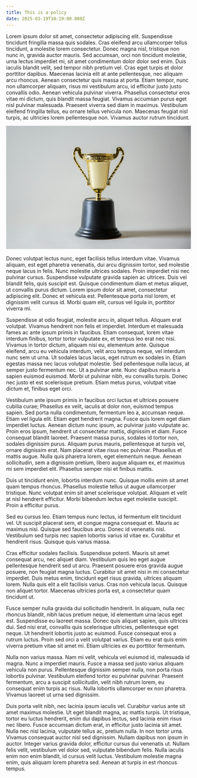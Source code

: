 ```yaml
---
title: This is a policy
date: 2025-03-19T10:19:00.000Z
---
```

Lorem ipsum dolor sit amet, consectetur adipiscing elit. Suspendisse tincidunt fringilla massa quis sodales. Cras eleifend arcu ullamcorper tellus tincidunt, a molestie lorem consectetur. Donec magna nisl, tristique non nunc in, gravida auctor mauris. Sed accumsan, orci non tincidunt molestie, urna lectus imperdiet mi, sit amet condimentum dolor dolor sed enim. Duis iaculis blandit velit, sed tempor nibh pretium vel. Cras eget turpis et dolor porttitor dapibus. Maecenas lacinia elit at ante pellentesque, nec aliquam arcu rhoncus. Aenean consectetur quis massa at porta. Etiam tempor, nunc non ullamcorper aliquam, risus mi vestibulum arcu, id efficitur justo justo convallis odio. Aenean vehicula pulvinar viverra. Phasellus consectetur eros vitae mi dictum, quis blandit massa feugiat. Vivamus accumsan purus eget nisl pulvinar malesuada. Praesent viverra sed diam in maximus. Vestibulum eleifend fringilla tellus, eu ornare tellus vehicula non. Maecenas feugiat nisl turpis, ac ultricies lorem pellentesque non. Vivamus auctor rutrum tincidunt.

![cup](/src/assets/images/giorgio-trovato-_xty6ld8jgm-unsplash.jpg "winner!")

Donec volutpat lectus nunc, eget facilisis tellus interdum vitae. Vivamus aliquam, est eget pharetra venenatis, dui arcu dignissim tortor, sed molestie neque lacus in felis. Nunc molestie ultrices sodales. Proin imperdiet nisi nec pulvinar cursus. Suspendisse vulputate gravida sapien ac ultrices. Duis vel blandit felis, quis suscipit est. Quisque condimentum diam et metus aliquet, ut convallis purus dictum. Lorem ipsum dolor sit amet, consectetur adipiscing elit. Donec et vehicula est. Pellentesque porta nisl lorem, et dignissim velit cursus id. Morbi quam elit, cursus vel ligula in, porttitor viverra mi.

Suspendisse at odio feugiat, molestie arcu in, aliquet tellus. Aliquam erat volutpat. Vivamus hendrerit non felis et imperdiet. Interdum et malesuada fames ac ante ipsum primis in faucibus. Etiam consequat, lorem vitae interdum finibus, tortor tortor vulputate ex, et tempus leo erat nec nisi. Vivamus in tortor dictum, aliquam nisi eu, elementum ante. Quisque eleifend, arcu eu vehicula interdum, velit arcu tempus neque, vel interdum nunc sem ut urna. Ut sodales lacus lacus, eget rutrum ex sodales in. Etiam egestas massa nec lacus volutpat molestie. Sed pellentesque nulla lacus, at semper justo fermentum nec. Ut a pulvinar ante. Nunc dapibus mauris a sapien euismod euismod. Morbi ut pulvinar nibh, eu convallis turpis. Donec nec justo et est scelerisque pretium. Etiam metus purus, volutpat vitae dictum et, finibus eget orci.

Vestibulum ante ipsum primis in faucibus orci luctus et ultrices posuere cubilia curae; Phasellus ex velit, iaculis at dolor non, euismod tempus sapien. Sed porta nulla condimentum, fermentum leo a, accumsan neque. Etiam vel ligula elit. Etiam eget hendrerit magna. Fusce quis lorem eget diam imperdiet luctus. Aenean dictum nunc ipsum, ac pulvinar justo vulputate ac. Proin eros ipsum, hendrerit ut consectetur mattis, dignissim et diam. Fusce consequat blandit laoreet. Praesent massa purus, sodales id tortor non, sodales dignissim purus. Aliquam purus mauris, pellentesque at turpis vel, ornare dignissim erat. Nam placerat vitae risus nec pulvinar. Phasellus et mattis augue. Nulla quis pharetra lorem, eget elementum neque. Aenean sollicitudin, sem a dignissim pretium, libero augue aliquam ex, et maximus mi sem imperdiet elit. Phasellus semper nisi et finibus mattis.

Duis ut tincidunt enim, lobortis interdum nunc. Quisque mollis enim sit amet quam tempus rhoncus. Phasellus molestie tellus ut augue ullamcorper tristique. Nunc volutpat enim sit amet scelerisque volutpat. Aliquam et velit at nisl hendrerit efficitur. Morbi bibendum lectus eget molestie suscipit. Proin a efficitur purus.

Sed eu cursus leo. Etiam tempus nunc lectus, id fermentum elit tincidunt vel. Ut suscipit placerat sem, et congue magna consequat et. Mauris ac maximus nisi. Quisque sed faucibus arcu. Donec id venenatis nisl. Vestibulum sed turpis nec sapien lobortis varius id vitae ex. Curabitur et hendrerit risus. Quisque quis varius massa.

Cras efficitur sodales facilisis. Suspendisse potenti. Mauris sit amet consequat arcu, nec aliquet diam. Vestibulum quis leo eget augue pellentesque hendrerit sed ut arcu. Praesent posuere eros gravida augue posuere, non feugiat magna luctus. Curabitur sit amet nisi in mi consectetur imperdiet. Duis metus enim, tincidunt eget risus gravida, ultrices aliquam lorem. Nulla quis elit a elit facilisis varius. Cras non vehicula lacus. Quisque non aliquet tortor. Maecenas ultricies porta est, a consectetur quam tincidunt ut.

Fusce semper nulla gravida dui sollicitudin hendrerit. In aliquam, nulla nec rhoncus blandit, nibh lacus pretium neque, id elementum urna lacus eget est. Suspendisse eu laoreet massa. Donec quis aliquet sapien, quis ultrices dui. Sed nisi erat, convallis quis scelerisque ultricies, pellentesque eget neque. Ut hendrerit lobortis justo ac euismod. Fusce consequat eros a rutrum luctus. Proin sed orci a velit volutpat varius. Etiam eu erat quis enim viverra pretium vitae sit amet mi. Etiam ultricies ex eu porttitor fermentum.

Nulla non varius massa. Nam mi velit, vehicula vel euismod id, malesuada id magna. Nunc a imperdiet mauris. Fusce a massa sed justo varius aliquam vehicula non purus. Pellentesque dignissim semper nulla, non porta risus lobortis pulvinar. Vestibulum eleifend tortor eu pulvinar pulvinar. Praesent fermentum, arcu a suscipit sollicitudin, velit nibh rutrum lorem, eu consequat enim turpis ac risus. Nulla lobortis ullamcorper ex non pharetra. Vivamus laoreet ut urna sed dignissim.

Duis porta velit nibh, nec lacinia ipsum iaculis vel. Curabitur varius ante sit amet maximus molestie. Ut eget blandit magna, ac mattis turpis. Ut tristique, tortor eu luctus hendrerit, enim dui dapibus lectus, sed lacinia enim risus nec libero. Fusce accumsan dictum erat, in efficitur justo lacinia sit amet. Nulla nec nisl lacinia, vulputate tellus ac, pretium nulla. In non tortor urna. Vivamus consequat auctor nisl sed dignissim. Nullam dapibus non ipsum in auctor. Integer varius gravida dolor, efficitur cursus dui venenatis ut. Nullam felis velit, vestibulum vel dolor sed, vulputate bibendum felis. Nulla iaculis enim non enim blandit, id cursus velit luctus. Vestibulum molestie magna enim, quis aliquam lorem pharetra sed. Aenean at turpis in est rhoncus tempus.
